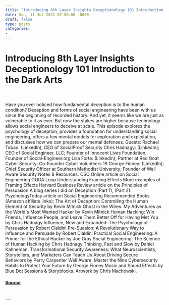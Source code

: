 ```yaml
---
title: "Introducing 8th Layer Insights Deceptionology 101 Introduction to the Dark Arts"
date: Sun, 11 Jul 2021 07:00:00 -0000
draft: false
type: posts
categories: 
- 
---
```

# Introducing 8th Layer Insights Deceptionology 101 Introduction to the Dark Arts

<br/>

<br/>
Have you ever noticed how fundamental deception is to the human condition? Deception and forms of social engineering have been with us since the beginning of recorded history. And yet, it seems like we are just as vulnerable to it as ever. But now the stakes are higher because technology allows social engineers to deceive at scale. This episode explores the psychology of deception, provides a foundation for understanding social engineering, offers a few mental models for exploration and exploitation, and discusses how we can prepare our mental defenses. Guests: Rachael Tobac: (LinkedIn), CEO of SocialProof Security Chris Hadnagy: (LinkedIn); CEO of Social Engineer, LLC; Founder of Innocent Lives Foundation; Founder of Social-Engineer.org Lisa Forte: (LinkedIn); Partner at Red Goat Cyber Security; Co-Founder Cyber Volunteers 19 George Finney: (LinkedIn); Chief Security Officer at Southern Methodist University; Founder of Well Aware Security Notes & Resources: CSO Online article on Social Engineering OODA Loop Understanding Framing Effects More examples of Framing Effects Harvard Business Review article on the Principles of Persuasion A blog series I did on Deception (Part 1), (Part 2). PsychologyToday article on Social Engineering Recommended Books (Amazon affiliate links): The Art of Deception: Controlling the Human Element of Security by Kevin Mitnick Ghost in the Wires: My Adventures as the World's Most Wanted Hacker by Kevin Mitnick Human Hacking: Win Friends, Influence People, and Leave Them Better Off for Having Met You by Chris Hadnagy Influence, New and Expanded: The Psychology of Persuasion by Robert Cialdini Pre-Suasion: A Revolutionary Way to Influence and Persuade by Robert Cialdini Practical Social Engineering: A Primer for the Ethical Hacker by Joe Gray Social Engineering: The Science of Human Hacking by Chris Hadnagy Thinking, Fast and Slow by Daniel Kahneman. Transformational Security Awareness: What Neuroscientists, Storytellers, and Marketers Can Teach Us About Driving Secure Behaviors by Perry Carpenter Well Aware: Master the Nine Cybersecurity Habits to Protect Your Future by George Finney Music and Sound Effects by Blue Dot Sessions & Storyblocks. Artwork by Chris Machowski.

#### [Source](https://thecyberwire.com/podcasts/8th-layer-insights/4/notes)

<br/>
---
